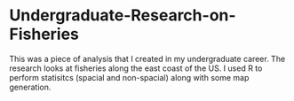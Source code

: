 # Undergraduate-Research-on-Fisheries

This was a piece of analysis that I created in my undergraduate career. 
The research looks at fisheries along the east coast of the US. I used 
R to perform statisitcs (spacial and non-spacial) along with some map
generation.

